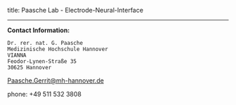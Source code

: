 title: Paasche Lab - Electrode-Neural-Interface


***

**Contact Information:**

    Dr. rer. nat. G. Paasche
    Medizinische Hochschule Hannover
	VIANNA
    Feodor-Lynen-Straße 35
    30625 Hannover

<Paasche.Gerrit@mh-hannover.de> 

phone: +49 511 532 3808


